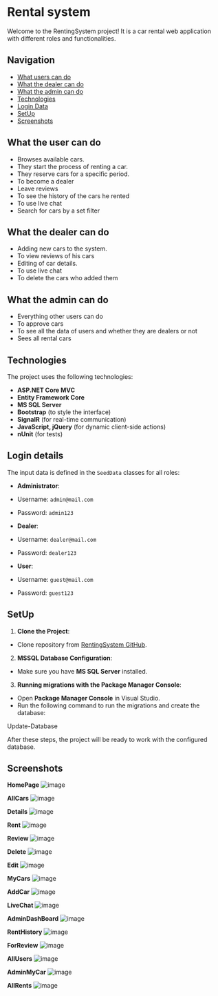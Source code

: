 # Rental system

Welcome to the RentingSystem project! It is a car rental web application with different roles and functionalities.

## Navigation

- [What users can do](#what-users-can-do)
- [What the dealer can do](#what-the-dealer-can-do)
- [What the admin can do](#what-the-admin-can-do)
- [Technologies](#technologies)
- [Login Data](#login-data)
- [SetUp](#setup)
- [Screenshots](#screenshots)

## What the user can do

- Browses available cars.
- They start the process of renting a car.
- They reserve cars for a specific period.
- To become a dealer
- Leave reviews
- To see the history of the cars he rented
- To use live chat
- Search for cars by a set filter

## What the dealer can do

- Adding new cars to the system.
- To view reviews of his cars
- Editing of car details.
- To use live chat
- To delete the cars who added them

## What the admin can do

- Everything other users can do
- To approve cars
- To see all the data of users and whether they are dealers or not
- Sees all rental cars

## Technologies

The project uses the following technologies:
- **ASP.NET Core MVC**
- **Entity Framework Core**
- **MS SQL Server**
- **Bootstrap** (to style the interface)
- **SignalR** (for real-time communication)
- **JavaScript, jQuery** (for dynamic client-side actions)
- **nUnit** (for tests)

## Login details

The input data is defined in the `SeedData` classes for all roles:

- **Administrator**:
 - Username: `admin@mail.com`
 - Password: `admin123`

- **Dealer**:
 - Username: `dealer@mail.com`
 - Password: `dealer123`

- **User**:
 - Username: `guest@mail.com`
 - Password: `guest123`

## SetUp

1. **Clone the Project**:
 - Clone repository from [RentingSystem GitHub](https://github.com/IvanAbadzhiev01/RentingSystem).

2. **MSSQL Database Configuration**:
 - Make sure you have **MS SQL Server** installed.

3. **Running migrations with the Package Manager Console**:
 - Open **Package Manager Console** in Visual Studio.
 - Run the following command to run the migrations and create the database:

 Update-Database


After these steps, the project will be ready to work with the configured database.

## Screenshots

**HomePage**
![image](https://github.com/user-attachments/assets/078381f1-dba1-4e08-b8cd-2ab9e4b3a559)

**AllCars**
![image](https://github.com/user-attachments/assets/487f618f-4ec4-4f91-9546-a7e1510b0d37)

**Details**
![image](https://github.com/user-attachments/assets/453847d2-ea84-4496-bf56-fa8128e6a7be)

**Rent**
![image](https://github.com/user-attachments/assets/a85164a0-1249-4411-8ae1-2ea5cd851ae7)

**Review**
![image](https://github.com/user-attachments/assets/525c35e9-979d-4691-8b52-78a9d71d4bec)

**Delete**
![image](https://github.com/user-attachments/assets/7d4fe831-900e-4937-9a1d-c9dd8ae3fdbd)

**Edit**
![image](https://github.com/user-attachments/assets/81b2c167-be9e-4f39-88db-3fcc32f1f937)

**MyCars**
![image](https://github.com/user-attachments/assets/73caab35-df23-47b0-965d-9bf085f20dde)

**AddCar**
![image](https://github.com/user-attachments/assets/d87ad820-d85f-4748-92e3-9a88a9bea96c)

**LiveChat**
![image](https://github.com/user-attachments/assets/404b07c2-932a-4204-91d7-6991f4460894)

**AdminDashBoard**
![image](https://github.com/user-attachments/assets/42a92221-3b75-43eb-a606-ba6499be9cae)

**RentHistory**
![image](https://github.com/user-attachments/assets/09da0c88-91b4-4245-830a-30603d2a6ba0)

**ForReview**
![image](https://github.com/user-attachments/assets/691e1f2e-1afd-483d-b81c-8de4a4f1fd0d)

**AllUsers**
![image](https://github.com/user-attachments/assets/e0ec82ee-ba15-4682-a778-e69f0283f00c)

**AdminMyCar**
![image](https://github.com/user-attachments/assets/2dde3a75-109e-43d4-9ed0-7b33bd354914)

**AllRents**
![image](https://github.com/user-attachments/assets/643590ea-5211-4621-a4d9-0331e463edfe)










